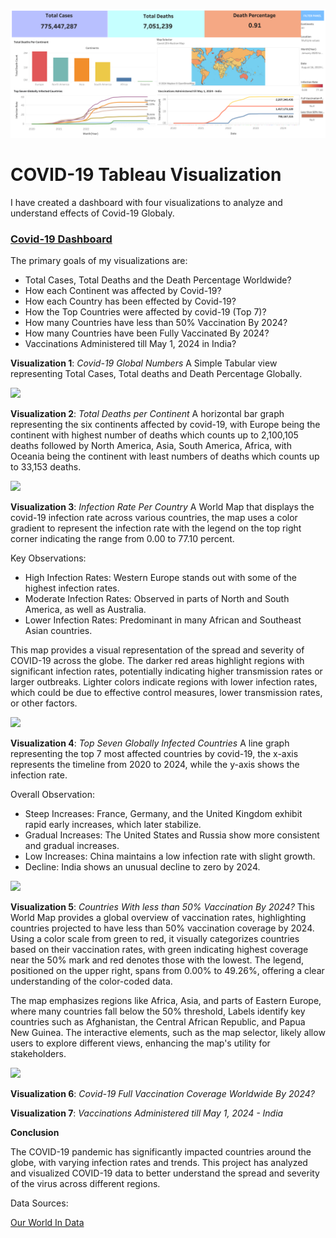 ![](https://github.com/RM-Sharma999/COVID-19-DATA-EXPLORATION-AND-DASHBOARD/blob/main/Covid-19%20Dashboard.png)

# COVID-19 Tableau Visualization 

I have created a dashboard with four visualizations to analyze and understand effects of Covid-19 Globaly.

### [Covid-19 Dashboard](https://public.tableau.com/views/Covid-19Dashboard_17201999956250/Dashboard1?:language=en-US&:sid=&:redirect=auth&:display_count=n&:origin=viz_share_link)


The primary goals of my visualizations are:

- Total Cases, Total Deaths and the Death Percentage Worldwide?
- How each Continent was affected by Covid-19?
- How each Country has been effected by Covid-19? 
- How the Top Countries were affected by covid-19 (Top 7)?
- How many Countries have less than 50% Vaccination By 2024?
- How many Countries have been Fully Vaccinated By 2024?
- Vaccinations Administered till May 1, 2024 in India?

**Visualization 1**: *Covid-19 Global Numbers*
A Simple Tabular view representing Total Cases, Total deaths and Death Percentage Globally.

![](https://i.imgur.com/2E47p8c.png?1)

**Visualization 2**: *Total Deaths per Continent*
A horizontal bar graph representing the six continents affected by covid-19, with Europe being the continent with highest number of deaths which counts up to 2,100,105 deaths followed by North America, Asia, South America, Africa, with Oceania being the continent with least numbers of deaths which counts up to 33,153 deaths.

![](https://i.imgur.com/vHe4kjn.png)


**Visualization 3**: *Infection Rate Per Country*
A World Map that displays the covid-19 infection rate across various countries, the map uses a color gradient to represent the infection rate with the legend on the top right corner indicating the range from 0.00 to 77.10 percent.

Key Observations:
- High Infection Rates: Western Europe stands out with some of the highest infection rates.
- Moderate Infection Rates: Observed in parts of North and South America, as well as Australia.
- Lower Infection Rates: Predominant in many African and Southeast Asian countries.

This map provides a visual representation of the spread and severity of COVID-19 across the globe. The darker red areas highlight regions with significant infection rates, potentially indicating higher transmission rates or larger outbreaks. Lighter colors indicate regions with lower infection rates, which could be due to effective control measures, lower transmission rates, or other factors.

![](https://i.imgur.com/wtrFqLE.png)

**Visualization 4**: *Top Seven Globally Infected Countries*
A line graph representing the top 7 most affected countries by covid-19, the x-axis represents the timeline from 2020 to 2024, while the y-axis shows the infection rate.

Overall Observation:
- Steep Increases: France, Germany, and the United Kingdom exhibit rapid early increases, which later stabilize.
- Gradual Increases: The United States and Russia show more consistent and gradual increases.
- Low Increases: China maintains a low infection rate with slight growth.
- Decline: India shows an unusual decline to zero by 2024.

![](https://i.imgur.com/JDfT78x.png)

**Visualization 5**: *Countries With less than 50% Vaccination By 2024?*
This World Map provides a global overview of vaccination rates, highlighting countries projected to have less than 50% vaccination coverage by 2024. Using a color scale from green to red, it visually categorizes countries based on their vaccination rates, with green indicating highest coverage near the 50% mark and red denotes those with the lowest. The legend, positioned on the upper right, spans from 0.00% to 49.26%, offering a clear understanding of the color-coded data.

The map emphasizes regions like Africa, Asia, and parts of Eastern Europe, where many countries fall below the 50% threshold, Labels identify key countries such as Afghanistan, the Central African Republic, and Papua New Guinea. The interactive elements, such as the map selector, likely allow users to explore different views, enhancing the map's utility for stakeholders.

![](https://i.imgur.com/Q9DLw7q.png)

**Visualization 6**: *Covid-19 Full Vaccination Coverage Worldwide By 2024?*

**Visualization 7**: *Vaccinations Administered till May 1, 2024 - India*

**Conclusion**

The COVID-19 pandemic has significantly impacted countries around the globe, with varying infection rates and trends. This project has analyzed and visualized COVID-19 data to better understand the spread and severity of the virus across different regions. 


Data Sources:

[Our World In Data](https://ourworldindata.org/coronavirus-data)
